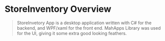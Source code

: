# StoreInventory Overview
>StoreInvetory App is a desktop application written with C# for the backend, and WPF/xaml for the front end. MahApps Library was used for the UI, giving it some extra good looking feathers.
